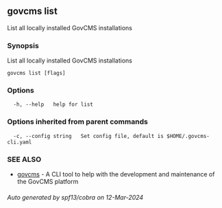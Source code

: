 ## govcms list

List all locally installed GovCMS installations

### Synopsis

List all locally installed GovCMS installations

```
govcms list [flags]
```

### Options

```
  -h, --help   help for list
```

### Options inherited from parent commands

```
  -c, --config string   Set config file, default is $HOME/.govcms-cli.yaml
```

### SEE ALSO

* [govcms](govcms.md)	 - A CLI tool to help with the development and maintenance of the GovCMS platform

###### Auto generated by spf13/cobra on 12-Mar-2024

